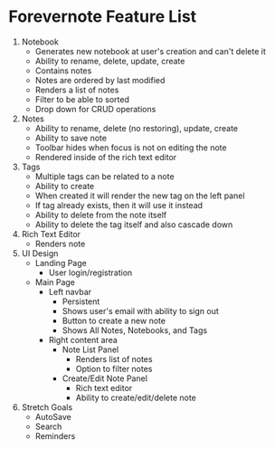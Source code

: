 # Forevernote Feature List

1. Notebook
	* Generates new notebook at user's creation and can't delete it
	* Ability to rename, delete, update, create
	* Contains notes
	* Notes are ordered by last modified
	* Renders a list of notes
	* Filter to be able to sorted
	* Drop down for CRUD operations
2. Notes
	* Ability to rename, delete (no restoring), update, create
	* Ability to save note
	* Toolbar hides when focus is not on editing the note
	* Rendered inside of the rich text editor
3. Tags
	* Multiple tags can be related to a note
	* Ability to create
	* When created it will render the new tag on the left panel
	* If tag already exists, then it will use it instead
	* Ability to delete from the note itself
	* Ability to delete the tag itself and also cascade down
4. Rich Text Editor
	* Renders note
5. UI Design
    * Landing Page
        * User login/registration
    * Main Page
        * Left navbar
            * Persistent
            * Shows user's email with ability to sign out
            * Button to create a new note
            * Shows All Notes, Notebooks, and Tags
        * Right content area
            * Note List Panel
                * Renders list of notes
                * Option to filter notes
            * Create/Edit Note Panel
                * Rich text editor
                * Ability to create/edit/delete note
6. Stretch Goals
	* AutoSave
	* Search
	* Reminders
